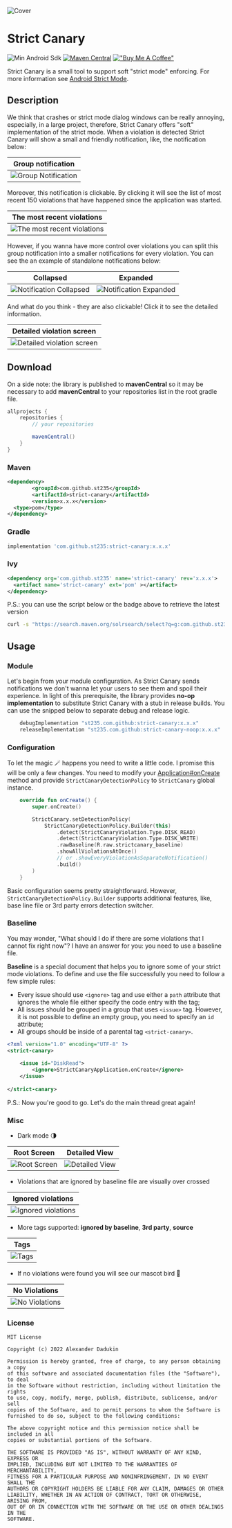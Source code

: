 ![Cover](./images/cover.png)

# Strict Canary

![Min Android Sdk](https://img.shields.io/badge/minSdkVersion-28-FF6E40.svg)
[![Maven Central](https://img.shields.io/maven-central/v/com.github.st235/strict-canary.svg?label=Maven%20Central)](https://search.maven.org/search?q=g:%22com.github.st235%22%20AND%20a:%strict-canary%22)
[!["Buy Me A Coffee"](https://www.buymeacoffee.com/assets/img/custom_images/orange_img.png)](https://www.buymeacoffee.com/algoclub)

Strict Canary is a small tool to support soft "strict mode" enforcing. For more information see
[Android Strict Mode](https://developer.android.com/reference/android/os/StrictMode).

## Description

We think that crashes or strict mode dialog windows can be really annoying, especially, in a large
project, therefore, Strict Canary offers "soft" implementation of the strict mode. When a violation
is detected Strict Canary will show a small and friendly notification, like, the notification below:

| Group notification |
| ------------- |
| ![Group Notification](./images/group_notification.jpeg) |

Moreover, this notification is clickable. By clicking it will see the list of most recent 150 violations that
have happened since the application was started.

| The most recent violations |
| ------------- |
| ![The most recent violations](./images/strict_canary_list_activity_root.jpeg) |

However, if you wanna have more control over violations you can split this group notification into
a smaller notifications for every violation. You can see the an example of standalone notifications below:

| Collapsed  | Expanded |
| ------------- | ------------- |
| ![Notification Collapsed](./images/notification_collapsed.jpeg) | ![Notification Expanded](./images/notification_expanded.jpeg) |

And what do you think - they are also clickable! Click it to see the detailed information.

| Detailed violation screen |
| ------------- |
| ![Detailed violation screen](./images/strict_canary_detailed_activity.jpeg) |

## Download

On a side note: the library is published to __mavenCentral__ so it may be necessary to add __mavenCentral__ to
your repositories list in the root gradle file.

```groovy
allprojects {
    repositories {
        // your repositories

        mavenCentral()
    }
}
```

### Maven

```xml
<dependency>
        <groupId>com.github.st235</groupId>
        <artifactId>strict-canary</artifactId>
        <version>x.x.x</version>
  <type>pom</type>
</dependency>
```

### Gradle

```groovy
implementation 'com.github.st235:strict-canary:x.x.x' 
```

### Ivy

```xml
<dependency org='com.github.st235' name='strict-canary' rev='x.x.x'>
  <artifact name='strict-canary' ext='pom' ></artifact>
</dependency>
```

P.S.: you can use the script below or the badge above to retrieve the latest version

```bash
curl -s "https://search.maven.org/solrsearch/select?q=g:com.github.st235+AND+a:strictcanary" | grep -oh '.latestVersion.:.[^"]*' | grep -oh '[0-9|.]*[0-9]$'
```

## Usage

### Module

Let's begin from your module configuration. As Strict Canary sends notifications we don't wanna let
your users to see them and spoil their experience. In light of this prerequisite,
the library provides __no-op implementation__ to substitute Strict Canary with a stub in release builds.
You can use the snipped below to separate debug and release logic.

```groovy
    debugImplementation "st235.com.github:strict-canary:x.x.x"
    releaseImplementation "st235.com.github:strict-canary-noop:x.x.x"
```

### Configuration

To let the magic 🪄 happens you need to write a little code. I promise this will be only a few changes.
You need to modify your [Application#onCreate](https://developer.android.com/reference/android/app/Application#onCreate()) method
and provide `StrictCanaryDetectionPolicy` to `StrictCanary` global instance.

```kotlin
    override fun onCreate() {
        super.onCreate()

        StrictCanary.setDetectionPolicy(
            StrictCanaryDetectionPolicy.Builder(this)
                .detect(StrictCanaryViolation.Type.DISK_READ)
                .detect(StrictCanaryViolation.Type.DISK_WRITE)
                .rawBaseline(R.raw.strictcanary_baseline)
                .showAllViolationsAtOnce()
                // or .showEveryViolationAsSeparateNotification()
                .build()
        )
    }
```

Basic configuration seems pretty straightforward. However, `StrictCanaryDetectionPolicy.Builder` supports additional
features, like, base line file or 3rd party errors detection switcher.

### Baseline

You may wonder, "What should I do if there are some violations that I cannot fix right now"? 
I have an answer for you: you need to use a baseline file.

__Baseline__ is a special document that helps you to ignore some of your strict mode violations. 
To define and use the file successfully you need to follow a few simple rules:

- Every issue should use `<ignore>` tag and use either a `path` attribute that ignores the whole
file either specify the code entry with the tag; 
- All issues should be grouped in a group that uses `<issue>` tag. However, it is not possible to 
define an empty group, you need to specify an `id` attribute;
- All groups should be inside of a parental tag `<strict-canary>`.

```xml
<?xml version="1.0" encoding="UTF-8" ?>
<strict-canary>
    
    <issue id="DiskRead">
        <ignore>StrictCanaryApplication.onCreate</ignore>
    </issue>
    
</strict-canary>
```

P.S.: Now you're good to go. Let's do the main thread great again!

### Misc

- Dark mode 🌗

| Root Screen | Detailed View |
| ------------- | ------------- |
| ![Root Screen](./images/strict_canary_list_activity_root_dark.jpeg) | ![Detailed View](./images/strict_canary_detailed_activity_dark.jpeg) |

- Violations that are ignored by baseline file are visually over crossed

| Ignored violations |
| ------------- |
| ![Ignored violations](./images/strict_canary_list_activity_application.jpeg) |

- More tags supported: __ignored by baseline__, __3rd party__, __source__

| Tags |
| ------------- |
| ![Tags](./images/strict_canary_detailed_activity_tags.jpeg) |

- If no violations were found you will see our mascot bird 🐤

| No Violations |
| ------------- |
| ![No Violations](./images/strict_canary_no_violations.jpeg) |

### License

```text
MIT License

Copyright (c) 2022 Alexander Dadukin

Permission is hereby granted, free of charge, to any person obtaining a copy
of this software and associated documentation files (the "Software"), to deal
in the Software without restriction, including without limitation the rights
to use, copy, modify, merge, publish, distribute, sublicense, and/or sell
copies of the Software, and to permit persons to whom the Software is
furnished to do so, subject to the following conditions:

The above copyright notice and this permission notice shall be included in all
copies or substantial portions of the Software.

THE SOFTWARE IS PROVIDED "AS IS", WITHOUT WARRANTY OF ANY KIND, EXPRESS OR
IMPLIED, INCLUDING BUT NOT LIMITED TO THE WARRANTIES OF MERCHANTABILITY,
FITNESS FOR A PARTICULAR PURPOSE AND NONINFRINGEMENT. IN NO EVENT SHALL THE
AUTHORS OR COPYRIGHT HOLDERS BE LIABLE FOR ANY CLAIM, DAMAGES OR OTHER
LIABILITY, WHETHER IN AN ACTION OF CONTRACT, TORT OR OTHERWISE, ARISING FROM,
OUT OF OR IN CONNECTION WITH THE SOFTWARE OR THE USE OR OTHER DEALINGS IN THE
SOFTWARE.
```
